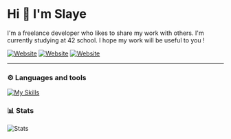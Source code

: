 # Hi 👋 I'm Slaye

I'm a freelance developer who likes to share my work with others. 
I'm currently studying at 42 school. I hope my work will be useful to you !

[![Website](https://img.shields.io/badge/School-100000?style=for-the-badge&logo=42&logoColor=white&labelColor=323232&color=646464)](https://42.fr/en/homepage/)
[![Website](https://img.shields.io/badge/uduterrage@gmail.com-100000?style=for-the-badge&logo=Gmail&logoColor=white&labelColor=FF0000&color=FF5353)](#)
[![Website](https://img.shields.io/badge/rejump-100000?style=for-the-badge&logo=Android&logoColor=white&labelColor=0048FF&color=487CFF)](#)

---

### ⚙️ Languages and tools

[![My Skills](https://skills.thijs.gg/icons?i=c,csharp,python,unity)](#)

### 📊 Stats

![Stats](https://github-readme-stats.vercel.app/api?username=0Slaye&show_icons=true&theme=github_dark)
